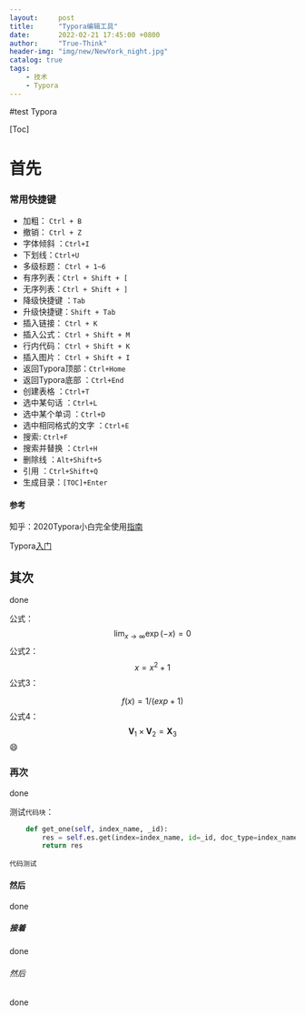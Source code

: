 ```yaml
---
layout:     post
title:      "Typora编辑工具"
date:       2022-02-21 17:45:00 +0800
author:     "True-Think"
header-img: "img/new/NewYork_night.jpg"
catalog: true
tags:
    - 技术
    - Typora
---
```

#test Typora

[Toc]

# 首先

### 常用快捷键

- 加粗： `Ctrl + B`
- 撤销： `Ctrl + Z`
- 字体倾斜 ：`Ctrl+I`
- 下划线：`Ctrl+U`
- 多级标题： `Ctrl + 1~6`
- 有序列表：`Ctrl + Shift + [`
- 无序列表：`Ctrl + Shift + ]`
- 降级快捷键 ：`Tab`
- 升级快捷键：`Shift + Tab`
- 插入链接： `Ctrl + K`
- 插入公式： `Ctrl + Shift + M`
- 行内代码： `Ctrl + Shift + K`
- 插入图片： `Ctrl + Shift + I`
- 返回Typora顶部：`Ctrl+Home`
- 返回Typora底部 ：`Ctrl+End`
- 创建表格 ：`Ctrl+T`
- 选中某句话 ：`Ctrl+L`
- 选中某个单词 ：`Ctrl+D`
- 选中相同格式的文字 ：`Ctrl+E`
- 搜索: `Ctrl+F`
- 搜索并替换 ：`Ctrl+H`
- 删除线 ：`Alt+Shift+5`
- 引用 ：`Ctrl+Shift+Q`
- 生成目录：`[TOC]+Enter`

#### 参考

 知乎：2020Typora小白完全使用[指南](https://zhuanlan.zhihu.com/p/293557841)

Typora[入门](https://www.cnblogs.com/hider/p/11614688.html)

## 其次

done

公式：
$$
\lim_{x\to\infty}\exp(-x)=0
$$
公式2：
$$
x=x^2+1
$$
公式3：


$$
f(x)=1/(exp+1)
$$
公式4：
$$
\mathbf{V}_1\times\mathbf{V}_2 = \mathbf{X}_3
$$
:smile:



### 再次

done

测试`代码块`：

~~~python
    def get_one(self, index_name, _id):
        res = self.es.get(index=index_name, id=_id, doc_type=index_name)
        return res
~~~

`代码测试`	

#### 然后

done

##### 接着

done

###### 然后

done

